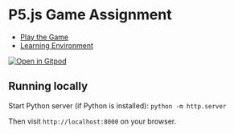 # P5.js Game Assignment

- [Play the Game](https://rijk-van-putten.github.io/P5_Game-Assignment/game/)
- [Learning Environment](https://rijk-van-putten.github.io/P5_Game-Assignment/)

[![Open in Gitpod](https://gitpod.io/button/open-in-gitpod.svg)](https://gitpod.io/#https://github.com/Rijk-van-Putten/P5_Game-Assignment)

## Running locally

Start Python server (if Python is installed): `python -m http.server`

Then visit `http://localhost:8000` on your browser.